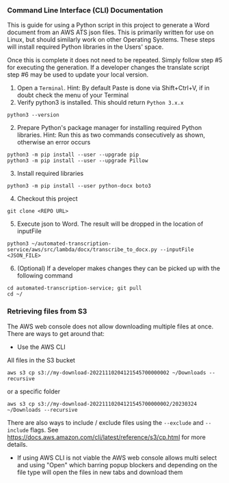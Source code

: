 ### Command Line Interface (CLI) Documentation
This is guide for using a Python script in this project to generate a Word document from an AWS ATS json files. This is primarily written for use on Linux, but should similarly work on other Operating Systems. These steps will install required Python libraries in the Users' space.

Once this is complete it does not need to be repeated. Simply follow step #5 for executing the generation. If a developer changes the translate script step #6 may be used to update your local version.

1. Open a `Terminal`. Hint: By default Paste is done via Shift+Ctrl+V, if in doubt check the menu of your Terminal
2. Verify python3 is installed. This should return `Python 3.x.x`
```
python3 --version
```
2. Prepare Python's package manager for installing required Python libraries. Hint: Run this as two commands consecutively as shown, otherwise an error occurs
```
python3 -m pip install --user --upgrade pip
python3 -m pip install --user --upgrade Pillow
```
3. Install required libraries
```
python3 -m pip install --user python-docx boto3
```
4. Checkout this project
```
git clone <REPO URL>
```
5. Execute json to Word. The result will be dropped in the location of inputFile
```
python3 ~/automated-transcription-service/aws/src/lambda/docx/transcribe_to_docx.py --inputFile <JSON_FILE>
```
6. (Optional) If a developer makes changes they can be picked up with the following command
```
cd automated-transcription-service; git pull
cd ~/
```

### Retrieving files from S3

The AWS web console does not allow downloading multiple files at once. There are ways to get around that:

* Use the AWS CLI

All files in the S3 bucket
```
aws s3 cp s3://my-download-20221110204121545700000002 ~/Downloads --recursive
```
or a specific folder
```
aws s3 cp s3://my-download-20221110204121545700000002/20230324 ~/Downloads --recursive
```
There are also ways to include / exclude files using the `--exclude` and `--include` flags. See https://docs.aws.amazon.com/cli/latest/reference/s3/cp.html for more details.

* If using AWS CLI is not viable the AWS web console allows multi select and using "Open" which barring popup blockers and depending on the file type will open the files in new tabs and download them
